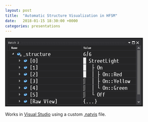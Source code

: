 ```yaml
---
layout: post
title:  "Automatic Structure Visualization in HFSM"
date:   2018-01-15 18:30:00 +0000
categories: presentations
---
```

![magic](../attachments/magic.gif)

Works in [Visual Studio](https://www.visualstudio.com/vs/) using a custom [.natvis](https://msdn.microsoft.com/en-us/library/jj620914.aspx) file.